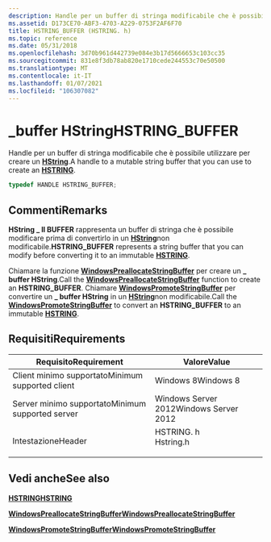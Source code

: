 ```yaml
---
description: Handle per un buffer di stringa modificabile che è possibile utilizzare per creare un HSTRING.
ms.assetid: D173CE70-ABF3-4703-A229-0753F2AF6F70
title: HSTRING_BUFFER (HSTRING. h)
ms.topic: reference
ms.date: 05/31/2018
ms.openlocfilehash: 3d70b961d442739e084e3b17d5666653c103cc35
ms.sourcegitcommit: 831e8f3db78ab820e1710cede244553c70e50500
ms.translationtype: MT
ms.contentlocale: it-IT
ms.lasthandoff: 01/07/2021
ms.locfileid: "106307082"
---
```

# <a name="hstring_buffer"></a><span data-ttu-id="90ea1-103">\_buffer HString</span><span class="sxs-lookup"><span data-stu-id="90ea1-103">HSTRING\_BUFFER</span></span>

<span data-ttu-id="90ea1-104">Handle per un buffer di stringa modificabile che è possibile utilizzare per creare un [**HString**](hstring.md).</span><span class="sxs-lookup"><span data-stu-id="90ea1-104">A handle to a mutable string buffer that you can use to create an [**HSTRING**](hstring.md).</span></span>


```C++
typedef HANDLE HSTRING_BUFFER;
```



## <a name="remarks"></a><span data-ttu-id="90ea1-105">Commenti</span><span class="sxs-lookup"><span data-stu-id="90ea1-105">Remarks</span></span>

<span data-ttu-id="90ea1-106">**HString \_ Il BUFFER** rappresenta un buffer di stringa che è possibile modificare prima di convertirlo in un [**HString**](hstring.md)non modificabile.</span><span class="sxs-lookup"><span data-stu-id="90ea1-106">**HSTRING\_BUFFER** represents a string buffer that you can modify before converting it to an immutable [**HSTRING**](hstring.md).</span></span>

<span data-ttu-id="90ea1-107">Chiamare la funzione [**WindowsPreallocateStringBuffer**](/windows/win32/api/winstring/nf-winstring-windowspreallocatestringbuffer) per creare un **\_ buffer HString**.</span><span class="sxs-lookup"><span data-stu-id="90ea1-107">Call the [**WindowsPreallocateStringBuffer**](/windows/win32/api/winstring/nf-winstring-windowspreallocatestringbuffer) function to create an **HSTRING\_BUFFER**.</span></span> <span data-ttu-id="90ea1-108">Chiamare [**WindowsPromoteStringBuffer**](/windows/win32/api/winstring/nf-winstring-windowspromotestringbuffer) per convertire un **\_ buffer HString** in un [**HString**](hstring.md)non modificabile.</span><span class="sxs-lookup"><span data-stu-id="90ea1-108">Call the [**WindowsPromoteStringBuffer**](/windows/win32/api/winstring/nf-winstring-windowspromotestringbuffer) to convert an **HSTRING\_BUFFER** to an immutable [**HSTRING**](hstring.md).</span></span>

## <a name="requirements"></a><span data-ttu-id="90ea1-109">Requisiti</span><span class="sxs-lookup"><span data-stu-id="90ea1-109">Requirements</span></span>



| <span data-ttu-id="90ea1-110">Requisito</span><span class="sxs-lookup"><span data-stu-id="90ea1-110">Requirement</span></span> | <span data-ttu-id="90ea1-111">Valore</span><span class="sxs-lookup"><span data-stu-id="90ea1-111">Value</span></span> |
|-------------------------------------|--------------------------------------------------------------------------------------|
| <span data-ttu-id="90ea1-112">Client minimo supportato</span><span class="sxs-lookup"><span data-stu-id="90ea1-112">Minimum supported client</span></span><br/> | <span data-ttu-id="90ea1-113">Windows 8</span><span class="sxs-lookup"><span data-stu-id="90ea1-113">Windows 8</span></span><br/>                                                                 |
| <span data-ttu-id="90ea1-114">Server minimo supportato</span><span class="sxs-lookup"><span data-stu-id="90ea1-114">Minimum supported server</span></span><br/> | <span data-ttu-id="90ea1-115">Windows Server 2012</span><span class="sxs-lookup"><span data-stu-id="90ea1-115">Windows Server 2012</span></span><br/>                                                       |
| <span data-ttu-id="90ea1-116">Intestazione</span><span class="sxs-lookup"><span data-stu-id="90ea1-116">Header</span></span><br/>                   | <dl> <span data-ttu-id="90ea1-117"><dt>HSTRING. h</dt></span><span class="sxs-lookup"><span data-stu-id="90ea1-117"><dt>Hstring.h</dt></span></span> </dl> |



## <a name="see-also"></a><span data-ttu-id="90ea1-118">Vedi anche</span><span class="sxs-lookup"><span data-stu-id="90ea1-118">See also</span></span>

<dl> <span data-ttu-id="90ea1-119"><dt>


</dt> <dt></span><span class="sxs-lookup"><span data-stu-id="90ea1-119"><dt>


</dt> <dt></span></span>

[<span data-ttu-id="90ea1-120">**HSTRING**</span><span class="sxs-lookup"><span data-stu-id="90ea1-120">**HSTRING**</span></span>](hstring.md)
</dt> <dt>

[<span data-ttu-id="90ea1-121">**WindowsPreallocateStringBuffer**</span><span class="sxs-lookup"><span data-stu-id="90ea1-121">**WindowsPreallocateStringBuffer**</span></span>](/windows/win32/api/winstring/nf-winstring-windowspreallocatestringbuffer)
</dt> <dt>

[<span data-ttu-id="90ea1-122">**WindowsPromoteStringBuffer**</span><span class="sxs-lookup"><span data-stu-id="90ea1-122">**WindowsPromoteStringBuffer**</span></span>](/windows/win32/api/winstring/nf-winstring-windowspromotestringbuffer)
</dt> </dl>

 

 
